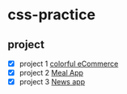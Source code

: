 # css-practice

## project
- [x] project 1 [colorful eCommerce](https://m4xo8z95xy.codesandbox.io/) 
- [x] project 2 [Meal App](https://53m4nqz794.codesandbox.io/)
- [x] project 3 [News app](https://o4q10q1nr5.codesandbox.io/)